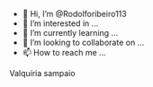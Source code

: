 - 👋 Hi, I’m @Rodolforibeiro113
- 👀 I’m interested in ...
- 🌱 I’m currently learning ...
- 💞️ I’m looking to collaborate on ...
- 📫 How to reach me ...

<!---
Rodolforibeiro113/Rodolforibeiro113 is a ✨ special ✨ repository because its `README.md` (this file) appears on your GitHub profile.
You can click the Preview link to take a look at your changes.
--->Valquíria sampaio
